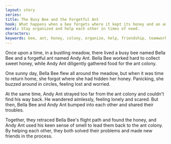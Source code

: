 ```yaml
---
layout: story
series: 
title: The Busy Bee and the Forgetful Ant
hook: What happens when a bee forgets where it kept its honey and an ant forgets its way back to the colony?
moral: Stay organized and help each other in times of need.
characters: 
keywords: bee, ant, honey, colony, organize, help, friendship, teamwork, kindness, problem-solving
---
```


Once upon a time, in a bustling meadow, there lived a busy bee named Bella Bee and a forgetful ant named Andy Ant. Bella Bee worked hard to collect sweet honey, while Andy Ant diligently gathered food for the ant colony.

One sunny day, Bella Bee flew all around the meadow, but when it was time to return home, she forgot where she had hidden her honey. Panicking, she buzzed around in circles, feeling lost and worried.

At the same time, Andy Ant strayed too far from the ant colony and couldn't find his way back. He wandered aimlessly, feeling lonely and scared. But then, Bella Bee and Andy Ant bumped into each other and shared their troubles.

Together, they retraced Bella Bee's flight path and found the honey, and Andy Ant used his keen sense of smell to lead them back to the ant colony. By helping each other, they both solved their problems and made new friends in the process.
